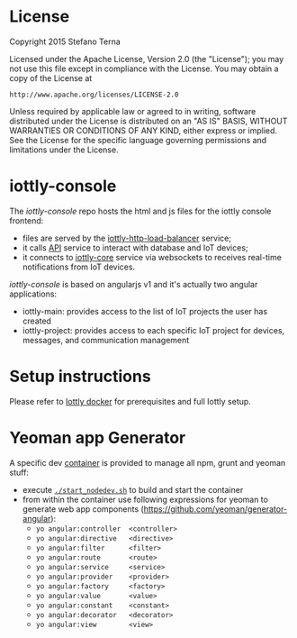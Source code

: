 # License

Copyright 2015 Stefano Terna

Licensed under the Apache License, Version 2.0 (the "License");
you may not use this file except in compliance with the License.
You may obtain a copy of the License at

    http://www.apache.org/licenses/LICENSE-2.0

Unless required by applicable law or agreed to in writing, software
distributed under the License is distributed on an "AS IS" BASIS,
WITHOUT WARRANTIES OR CONDITIONS OF ANY KIND, either express or implied.
See the License for the specific language governing permissions and
limitations under the License.

# iottly-console
The *iottly-console* repo hosts the html and js files for the iottly console frontend:
- files are served by the [iottly-http-load-balancer](https://github.com/iottly/iottly-http-load-balancer) service;
- it calls [API](https://github.com/iottly/iottly-core) service to interact with database and IoT devices;
- it connects to [iottly-core](https://github.com/iottly/iottly-core) service via websockets to receives real-time notifications from IoT devices.

*iottly-console* is based on angularjs v1 and it's actually two angular applications:
- iottly-main: provides access to the list of IoT projects the user has created
- iottly-project: provides access to each specific IoT project for devices, messages, and communication management

# Setup instructions

Please refer to [Iottly docker](https://github.com/iottly/iottly-docker) for prerequisites and full Iottly setup.

# Yeoman app Generator

A specific dev [container](https://github.com/iottly/iottly-console/blob/mvcangular/Dockerfile) is provided to manage all npm, grunt and yeoman stuff:
- execute [`./start_nodedev.sh`](https://github.com/iottly/iottly-console/blob/mvcangular/start_nodedev.sh) to build and start the container
- from within the container use following expressions for yeoman to generate web app components (https://github.com/yeoman/generator-angular):
  - `yo angular:controller  <controller>`
  - `yo angular:directive   <directive>`
  - `yo angular:filter      <filter>`
  - `yo angular:route       <route>` 
  - `yo angular:service     <service>`  
  - `yo angular:provider    <provider>`
  - `yo angular:factory     <factory>`
  - `yo angular:value       <value>`
  - `yo angular:constant    <constant>`
  - `yo angular:decorator   <decorator>`
  - `yo angular:view        <view>`
